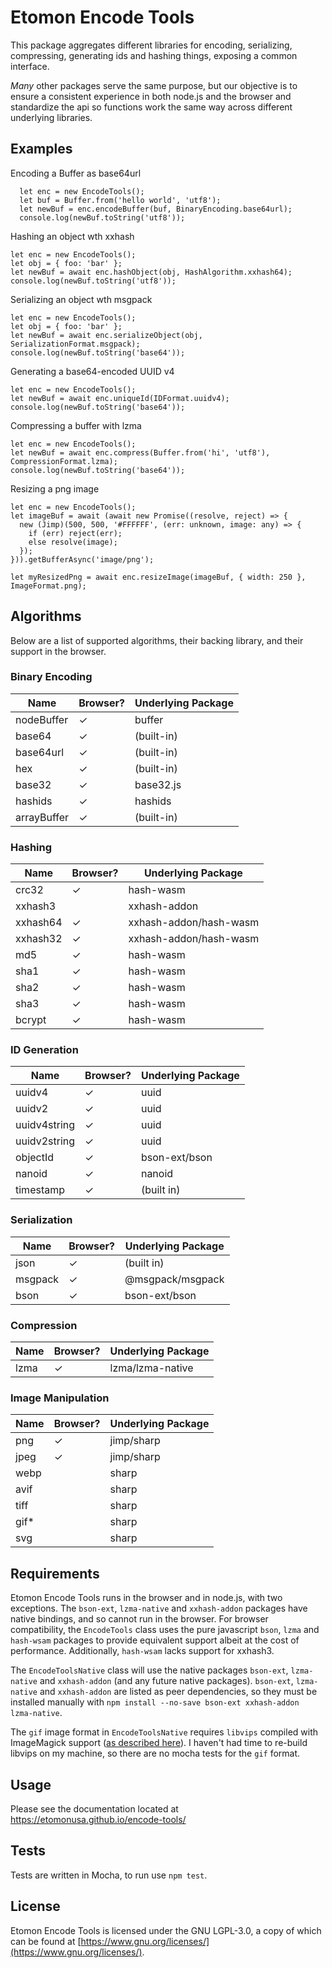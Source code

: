 # Etomon Encode Tools

This package aggregates different libraries for encoding, serializing, compressing, generating ids and hashing things, exposing a common interface. 

*Many* other packages serve the same purpose, but our objective is to ensure a consistent experience in both node.js and the browser and standardize the api so functions work the same way across different underlying libraries.

## Examples
Encoding a Buffer as base64url

```
  let enc = new EncodeTools();
  let buf = Buffer.from('hello world', 'utf8');
  let newBuf = enc.encodeBuffer(buf, BinaryEncoding.base64url);
  console.log(newBuf.toString('utf8'));
```

Hashing an object wth xxhash
```
let enc = new EncodeTools();
let obj = { foo: 'bar' };
let newBuf = await enc.hashObject(obj, HashAlgorithm.xxhash64);
console.log(newBuf.toString('utf8'));
```

Serializing an object wth msgpack
```
let enc = new EncodeTools();
let obj = { foo: 'bar' };
let newBuf = await enc.serializeObject(obj, SerializationFormat.msgpack);
console.log(newBuf.toString('base64'));
```

Generating a base64-encoded UUID v4
```
let enc = new EncodeTools();
let newBuf = await enc.uniqueId(IDFormat.uuidv4);
console.log(newBuf.toString('base64'));
```


Compressing a buffer with lzma
```
let enc = new EncodeTools();
let newBuf = await enc.compress(Buffer.from('hi', 'utf8'), CompressionFormat.lzma);
console.log(newBuf.toString('base64'));
```

Resizing a png image
```
let enc = new EncodeTools();
let imageBuf = await (await new Promise((resolve, reject) => {
  new (Jimp)(500, 500, '#FFFFFF', (err: unknown, image: any) => {
    if (err) reject(err);
    else resolve(image);
  });
})).getBufferAsync('image/png');

let myResizedPng = await enc.resizeImage(imageBuf, { width: 250 }, ImageFormat.png);
```


## Algorithms

Below are a list of supported algorithms, their backing library, and their support in the browser.

### Binary Encoding

| Name        | Browser? | Underlying Package |
|-------------|----------|--------------------|
| nodeBuffer  | ✓        | buffer             |
| base64      | ✓        | (built-in)         |
| base64url   | ✓        | (built-in)         |
| hex         | ✓        | (built-in)         |
| base32      | ✓        | base32.js          |
| hashids     | ✓        | hashids            |
| arrayBuffer | ✓        | (built-in)         |

### Hashing
| Name     | Browser? | Underlying Package     |
|----------|----------|------------------------|
| crc32    | ✓        | hash-wasm              |
| xxhash3  |          | xxhash-addon           |
| xxhash64 | ✓        | xxhash-addon/hash-wasm |
| xxhash32 | ✓        | xxhash-addon/hash-wasm |
| md5      | ✓        | hash-wasm              |
| sha1     | ✓        | hash-wasm              |
| sha2     | ✓        | hash-wasm              |
| sha3     | ✓        | hash-wasm              |
| bcrypt   | ✓        | hash-wasm              |

### ID Generation

| Name         | Browser? | Underlying Package |
|--------------|----------|--------------------|
| uuidv4       | ✓        | uuid               |
| uuidv2       | ✓        | uuid               |
| uuidv4string | ✓        | uuid               |
| uuidv2string | ✓        | uuid               |
| objectId     | ✓        | bson-ext/bson      |
| nanoid       | ✓        | nanoid             |
| timestamp    | ✓        | (built in)         |

### Serialization

| Name    | Browser? | Underlying Package |
|---------|----------|--------------------|
| json    | ✓        | (built in)         |
| msgpack | ✓        | @msgpack/msgpack   |
| bson    | ✓        | bson-ext/bson      

### Compression

| Name    | Browser? | Underlying Package |
|---------|----------|--------------------|
| lzma    | ✓        | lzma/lzma-native   |

### Image Manipulation

| Name    | Browser? | Underlying Package |
|---------|----------|--------------------|
| png     | ✓        | jimp/sharp         |
| jpeg    | ✓        | jimp/sharp         |
| webp    |          | sharp              |
| avif    |          | sharp              |
| tiff    |          | sharp              |
| gif*    |          | sharp              |
| svg     |          | sharp              |

## Requirements

Etomon Encode Tools runs in the browser and in node.js, with two exceptions. The `bson-ext`, `lzma-native` and `xxhash-addon` packages have native bindings, and so cannot run in the browser. For browser compatibility, the `EncodeTools` class uses the pure javascript `bson`, `lzma` and `hash-wsam` packages to provide equivalent support albeit at the cost of performance. Additionally, `hash-wsam` lacks support for xxhash3.

The `EncodeToolsNative` class will use the native packages `bson-ext`, `lzma-native` and `xxhash-addon` (and any future native packages). `bson-ext`, `lzma-native` and `xxhash-addon` are listed as peer dependencies, so they must be installed manually with `npm install --no-save bson-ext xxhash-addon lzma-native`.

The `gif` image format in `EncodeToolsNative` requires `libvips` compiled with ImageMagick support ([as described here](https://zb.gy/qPJH)). I haven't had time to re-build libvips on my machine, so there are no mocha tests for the `gif` format.

## Usage

Please see the documentation located at https://etomonusa.github.io/encode-tools/

## Tests

Tests are written in Mocha, to run use `npm test`.

## License

Etomon Encode Tools is licensed under the GNU LGPL-3.0, a copy of which can be found at [https://www.gnu.org/licenses/](https://www.gnu.org/licenses/).

